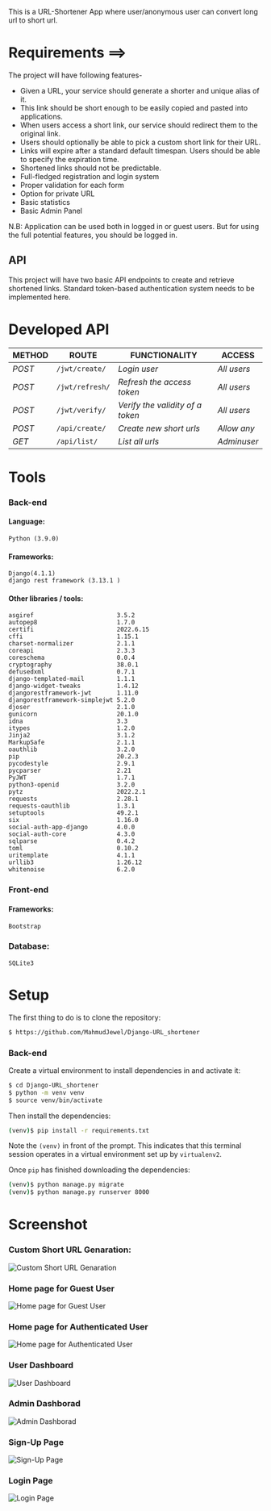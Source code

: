 ﻿This is a URL-Shortener App where user/anonymous user can convert long url to short url.
# Requirements ==> 
The project will have following features-
* Given a URL, your service should generate a shorter and unique alias
of it.
* This link should be short enough to be easily copied and pasted into
applications.
* When users access a short link, our service should
redirect them to the original link.
* Users should optionally be able to pick a custom short link for their
URL.
* Links will expire after a standard default timespan. Users should
be able to specify the expiration time.
* Shortened links should not be predictable.
* Full-fledged registration and login system
* Proper validation for each form
* Option for private URL
* Basic statistics
* Basic Admin Panel

N.B: Application can be used both in logged in or guest users. But for using the full
potential features, you should be logged in.
## API
This project will have two basic API endpoints to create and retrieve shortened
links. Standard token-based authentication system needs to be implemented
here.

# Developed API
| METHOD | ROUTE | FUNCTIONALITY |ACCESS|
| ------- | ----- | ------------- | ------------- |
| *POST* | ```/jwt/create/``` | _Login user_| _All users_|
| *POST* | ```/jwt/refresh/``` | _Refresh the access token_|_All users_|
| *POST* | ```/jwt/verify/``` | _Verify the validity of a token_|_All users_|
| *POST* | ```/api/create/``` | _Create new short urls_|_Allow any_|
| *GET* | ```/api/list/``` | _List all urls_|_Adminuser_|

# Tools
### Back-end
#### Language:
	Python (3.9.0)

#### Frameworks:
	Django(4.1.1)
	django rest framework (3.13.1 )
	
#### Other libraries / tools:
	asgiref                       3.5.2
	autopep8                      1.7.0
	certifi                       2022.6.15
	cffi                          1.15.1
	charset-normalizer            2.1.1
	coreapi                       2.3.3
	coreschema                    0.0.4
	cryptography                  38.0.1
	defusedxml                    0.7.1
	django-templated-mail         1.1.1
	django-widget-tweaks          1.4.12
	djangorestframework-jwt       1.11.0
	djangorestframework-simplejwt 5.2.0
	djoser                        2.1.0
	gunicorn                      20.1.0
	idna                          3.3
	itypes                        1.2.0
	Jinja2                        3.1.2
	MarkupSafe                    2.1.1
	oauthlib                      3.2.0
	pip                           20.2.3
	pycodestyle                   2.9.1
	pycparser                     2.21
	PyJWT                         1.7.1
	python3-openid                3.2.0
	pytz                          2022.2.1
	requests                      2.28.1
	requests-oauthlib             1.3.1
	setuptools                    49.2.1
	six                           1.16.0
	social-auth-app-django        4.0.0
	social-auth-core              4.3.0
	sqlparse                      0.4.2
	toml                          0.10.2
	uritemplate                   4.1.1
	urllib3                       1.26.12
	whitenoise                    6.2.0

### Front-end
####  Frameworks:
	Bootstrap
	
### Database:
	SQLite3

# Setup
The first thing to do is to clone the repository:
```sh
$ https://github.com/MahmudJewel/Django-URL_shortener
```
### Back-end
Create a virtual environment to install dependencies in and activate it:
```sh
$ cd Django-URL_shortener
$ python -m venv venv
$ source venv/bin/activate
```
Then install the dependencies:
```sh
(venv)$ pip install -r requirements.txt
```
Note the `(venv)` in front of the prompt. This indicates that this terminal
session operates in a virtual environment set up by `virtualenv2`.

Once `pip` has finished downloading the dependencies:
```sh
(venv)$ python manage.py migrate
(venv)$ python manage.py runserver 8000
```

# Screenshot
### Custom Short URL Genaration:
![Custom Short URL Genaration](https://github.com/MahmudJewel/Django-URL_shortener/blob/dev/screenshot/shorturl-custom%20url.jpg)

### Home page for Guest User
![Home page for Guest User](https://github.com/MahmudJewel/Django-URL_shortener/blob/dev/screenshot/shorturl-1.jpg)

### Home page for Authenticated User
![Home page for Authenticated User](https://github.com/MahmudJewel/Django-URL_shortener/blob/dev/screenshot/shorturl-2.jpg)

### User Dashboard
![User Dashboard](https://github.com/MahmudJewel/Django-URL_shortener/blob/dev/screenshot/shorturl-3.jpg)


### Admin Dashborad
![Admin Dashborad](https://github.com/MahmudJewel/Django-URL_shortener/blob/dev/screenshot/shorurl-4.jpg)

### Sign-Up Page
![Sign-Up Page](https://github.com/MahmudJewel/Django-URL_shortener/blob/dev/screenshot/shorturl-signup.jpg)

### Login Page
![Login Page](https://github.com/MahmudJewel/Django-URL_shortener/blob/dev/screenshot/shorturl-login.jpg)

